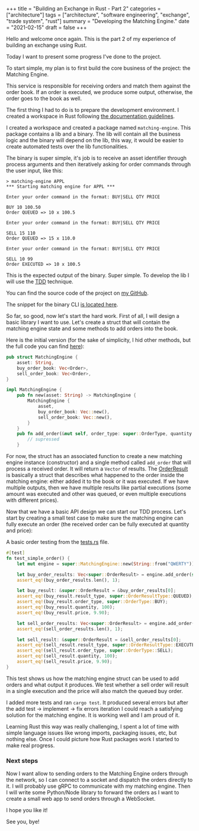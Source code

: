 +++
title = "Building an Exchange in Rust - Part 2"
categories = ["architecture"]
tags = ["architecture", "software engineering", "exchange", "trade system", "rust"]
summary = "Developing the Matching Engine."
date = "2021-02-15"
draft = false
+++

Hello and welcome once again. This is the part 2 of my experience of building an exchange using Rust.

Today I want to present some progress I've done to the project.

To start simple, my plan is to first build the core business of the project: the Matching Engine.

This service is responsible for receiving orders and match them against the order book. If an order is executed, we produce some output, otherwise, the order goes to the book as well.

The first thing I had to do is to prepare the development environment. I created a workspace in Rust following [the documentation guidelines](https://doc.rust-lang.org/book/ch14-03-cargo-workspaces.html).

I created a workspace and created a package named `matching-engine`. This package contains a lib and a binary. The lib will contain all the business logic and the binary will depend on the lib, this way, it would be easier to create automated tests over the lib functionalities.

The binary is super simple, it's job is to receive an asset identifier through process arguments and then iteratively asking for order commands through the user input, like this:

```
> matching-engine APPL
*** Starting matching engine for APPL ***

Enter your order command in the format: BUY|SELL QTY PRICE

BUY 10 100.50
Order QUEUED => 10 x 100.5

Enter your order command in the format: BUY|SELL QTY PRICE

SELL 15 110
Order QUEUED => 15 x 110.0

Enter your order command in the format: BUY|SELL QTY PRICE

SELL 10 99
Order EXECUTED => 10 x 100.5
```

This is the expected output of the binary. Super simple. To develop the lib I will use the [TDD](https://en.wikipedia.org/wiki/Test-driven_development) technique.

You can find the source code of the project on [my GitHub](https://github.com/chessbr/rust-exchange).

The snippet for the binary CLI [is located here](https://github.com/chessbr/rust-exchange/blob/v0.1.0.dev/matching-engine/src/cli.rs).

So far, so good, now let's start the hard work. First of all, I will design a basic library I want to use. Let's create a struct that will contain the matching engine state and some methods to add orders into the book.

Here is the initial version (for the sake of simplicity, I hid other methods, but the full code you can find [here](https://github.com/chessbr/rust-exchange/blob/v0.1.0.dev/matching-engine/src/engine/engine_impl.rs)):

```rs
pub struct MatchingEngine {
    asset: String,
    buy_order_book: Vec<Order>,
    sell_order_book: Vec<Order>,
}

impl MatchingEngine {
    pub fn new(asset: String) -> MatchingEngine {
        MatchingEngine {
            asset,
            buy_order_book: Vec::new(),
            sell_order_book: Vec::new(),
        }
    }
    pub fn add_order(&mut self, order_type: super::OrderType, quantity: u64, price: f32) -> Vec<OrderResult> {
        // supressed
    }
```

For now, the struct has an associated function to create a new matching engine instance (constructor) and a single method called `add_order` that will process a received order. It will return a `Vector` of results. The [OrderResult](https://github.com/chessbr/rust-exchange/blob/v0.1.0.dev/matching-engine/src/engine/order_result.rs) is basically a struct that describes what happened to the order inside the matching engine: either added it to the book or it was executed. If we have multiple outputs, then we have multiple results like partial executions (some amount was executed and other was queued, or even multiple executions with different prices).

Now that we have a basic API design we can start our TDD process. Let's start by creating a small test case to make sure the matching engine can fully execute an order (the received order can be fully executed at quantity and price):

A basic order testing from the [tests.rs](https://github.com/chessbr/rust-exchange/blob/v0.1.0.dev/matching-engine/src/engine/tests.rs) file.
```rs
#[test]
fn test_simple_order() {
    let mut engine = super::MatchingEngine::new(String::from("QWERTY"));

    let buy_order_results: Vec<super::OrderResult> = engine.add_order(super::OrderType::BUY,  100,  9.90);
    assert_eq!(buy_order_results.len(), 1);

    let buy_result: &super::OrderResult = &buy_order_results[0];
    assert_eq!(buy_result.result_type, super::OrderResultType::QUEUED);
    assert_eq!(buy_result.order_type, super::OrderType::BUY);
    assert_eq!(buy_result.quantity, 100);
    assert_eq!(buy_result.price, 9.90);

    let sell_order_results: Vec<super::OrderResult> = engine.add_order(super::OrderType::SELL, 100, 9.90);
    assert_eq!(sell_order_results.len(), 1);

    let sell_result: &super::OrderResult = &sell_order_results[0];
    assert_eq!(sell_result.result_type, super::OrderResultType::EXECUTED);
    assert_eq!(sell_result.order_type, super::OrderType::SELL);
    assert_eq!(sell_result.quantity, 100);
    assert_eq!(sell_result.price, 9.90);
}
```

This test shows us how the matching engine struct can be used to add orders and what output it produces.
We test whether a sell order will result in a single execution and the price will also match the queued buy order.

I added more tests and ran `cargo test`. It produced several errors but after the add test -> implement -> fix errors iteration I could reach a satisfying solution for the matching engine. It is working well and I am proud of it.

Learning Rust this way was really challenging, I spent a lot of time with simple language issues like wrong imports, packaging issues, etc, but nothing else. Once I could picture how Rust packages work I started to make real progress.

### Next steps

Now I want allow to sending orders to the Matching Engine orders through the network, so I can connect to a socket and dispatch the orders directly to it. I will probably use gRPC to communicate with my matching engine. Then I will write some Python/Node library to forward the orders as I want to create a small web app to send orders through a WebSocket.

I hope you like it!

See you, bye!
